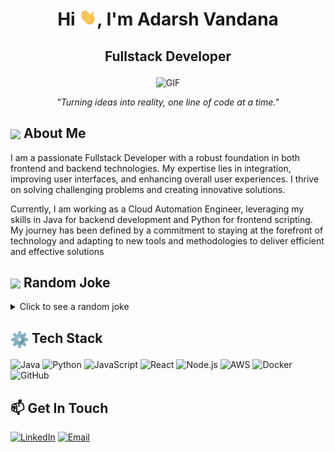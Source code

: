 <h1 align="center">Hi <img src="https://github.com/AVandana-1806/Avandana-1806/blob/main/icons/Hi.gif" width="28px"/>, I'm Adarsh Vandana</h2>
<h2 align="center">
  
Fullstack Developer

</h2>

<div align="center">
 <img alt="GIF" src="https://media4.giphy.com/media/11KzOet1ElBDz2/giphy.gif?cid=6c09b952ufa3xxbbm0mpuadm2zaik3wjp4m9luz2ly0lyz8d&ep=v1_internal_gif_by_id&rid=giphy.gif&ct=g" />
</div>

<p align="center">
  <em>"Turning ideas into reality, one line of code at a time."</em>
</p>

## <img align ='center' src="https://i.giphy.com/media/v1.Y2lkPTc5MGI3NjExdjh2dDM4bDhyYzM5NmppaHJ6dG56Mmh3bTkyanFkdWRvZ3R1cGoycSZlcD12MV9pbnRlcm5hbF9naWZfYnlfaWQmY3Q9ZQ/LOnt6uqjD9OexmQJRB/giphy.gif" width="37" /> About Me

I am a passionate Fullstack Developer with a robust foundation in both frontend and backend technologies. My expertise lies in integration, improving user interfaces, and enhancing overall user experiences. I thrive on solving challenging problems and creating innovative solutions.

Currently, I am working as a Cloud Automation Engineer, leveraging my skills in Java for backend development and Python for frontend scripting. My journey has been defined by a commitment to staying at the forefront of technology and adapting to new tools and methodologies to deliver efficient and effective solutions

## <img align ='center' src='https://media2.giphy.com/media/UQDSBzfyiBKvgFcSTw/giphy.gif?cid=ecf05e47p3cd513axbek3f56ti3jzizq8hincw20jauyyfyw&rid=giphy.gif' width ='37' /> Random Joke

<details>
  <summary>Click to see a random joke</summary>
  <div align="center">

![Jokes Card](https://readme-jokes.vercel.app/api?theme=halloween)

  </div>
</details>

<h2> <img align="center" src="https://github.com/AVandana-1806/Avandana-1806/blob/main/icons/techstack.gif"  width="29"/> Tech Stack</h2>

![Java](https://img.shields.io/badge/Java-ED8B00?style=for-the-badge&logo=java&logoColor=white)
![Python](https://img.shields.io/badge/Python-3776AB?style=for-the-badge&logo=python&logoColor=white)
![JavaScript](https://img.shields.io/badge/JavaScript-323330?style=for-the-badge&logo=javascript&logoColor=F7DF1E)
![React](https://img.shields.io/badge/React-20232A?style=for-the-badge&logo=react&logoColor=61DAFB)
![Node.js](https://img.shields.io/badge/Node.js-43853D?style=for-the-badge&logo=node-dot-js&logoColor=white)
![AWS](https://img.shields.io/badge/AWS-232F3E?style=for-the-badge&logo=amazon-aws&logoColor=white)
![Docker](https://img.shields.io/badge/Docker-2496ED?style=for-the-badge&logo=docker&logoColor=white)
![GitHub](https://img.shields.io/badge/GitHub-100000?style=for-the-badge&logo=github&logoColor=white)

## 📫 Get In Touch

[![LinkedIn](https://img.shields.io/badge/LinkedIn-blue?style=for-the-badge&logo=linkedin&logoColor=white)](https://www.linkedin.com/in/adarsh-vandana-34703788/)
[![Email](https://img.shields.io/badge/Email-red?style=for-the-badge&logo=gmail&logoColor=white)](mailto:avandana@TEK4GOV.COM)
